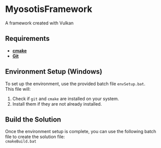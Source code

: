 # MyosotisFramework
A framework created with Vulkan 

## Requirements
- **[cmake](https://cmake.org)**
- **[Git](https://git-scm.com)**

## Environment Setup (Windows)
To set up the environment, use the provided batch file `envSetup.bat`.  
This file will:
1. Check if `git` and `cmake` are installed on your system.
2. Install them if they are not already installed.

## Build the Solution
Once the environment setup is complete, you can use the following batch file to create the solution file:  
`cmakeBuild.bat`
